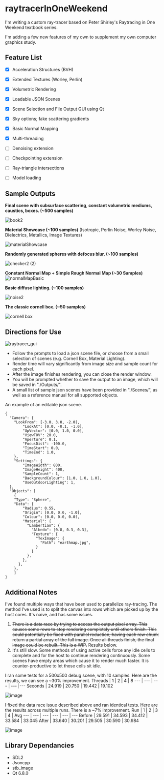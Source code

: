 # raytracerInOneWeekend
I'm writing a custom ray-tracer based on Peter Shirley's Raytracing in One Weekend textbook series.

I'm adding a few new features of my own to supplement my own computer graphics study.

## Feature List
- [x] Acceleration Structures (BVH)
- [x] Extended Textures (Worley, Perlin)
- [x] Volumetric Rendering
- [x] Loadable JSON Scenes
- [x] Scene Selection and File Output GUI using Qt
- [x] Sky options; fake scattering gradients
- [x] Basic Normal Mapping
- [x] Multi-threading
- [ ] Denoising extension
- [ ] Checkpointing extension
- [ ] Ray-triangle intersections
- [ ] Model loading


## Sample Outputs
**Final scene with subsurface scattering, constant volumetric mediums, caustics, boxes. (~500 samples)**

![book2](https://github.com/vanandrewnguyen/raytracerInOneWeekend/assets/53636492/39f55032-0a6c-491b-82b5-6aaa99274ad7)

**Material Showcase (~100 samples)**
(Isotropic, Perlin Noise, Worley Noise, Dielectrics, Metallics, Image Textures)

![materialShowcase](https://github.com/vanandrewnguyen/raytracerInOneWeekend/assets/53636492/19a6ffcd-127a-49f2-8f16-d189ed8ffea3)

**Randomly generated spheres with defocus blur. (~100 samples)**

![checker2 (2)](https://user-images.githubusercontent.com/53636492/189015882-25888ada-3437-4f5e-b545-652d299769a9.PNG)

**Constant Normal Map + Simple Rough Normal Map (~30 Samples)**
![normalMapBasic](https://github.com/vanandrewnguyen/raytracerInOneWeekend/assets/53636492/086d85e1-0605-4c9e-807f-c53733cda58f)

**Basic diffuse lighting. (~100 samples)**

![noise2](https://user-images.githubusercontent.com/53636492/189015814-a0b92e84-e3c3-4351-9985-f6e0b03e6e54.PNG)

**The classic cornell box. (~50 samples)**

![cornell box](https://user-images.githubusercontent.com/53636492/189475961-15cef27e-1a86-47ac-8dcf-fe8152b86ac1.PNG)

## Directions for Use
![raytracer_gui](https://github.com/user-attachments/assets/b900472f-18ca-4817-8d9c-d3862c1071e1)
- Follow the prompts to load a json scene file, or choose from a small selection of scenes (e.g. Cornell Box, Material Lighting). 
- Render time will vary significantly from image size and sample count for each pixel.
- After the image finishes rendering, you can close the render window.
- You will be prompted whether to save the output to an image, which will be saved in "./Outputs/".
- A small list of sample json scenes have been provided in "./Scenes/", as well as a reference manual for all supported objects.

An example of an editable json scene.
```
{
  "Camera": {
    "LookFrom": [-3.0, 3.0, -2.0],
		"LookAt": [0.0, -0.1, -1.0],
		"UpVector": [0.0, 1.0, 0.0],
		"ViewFOV": 20.0,
		"Aperture": 0.1,
		"FocusDist": -100.0,
		"TimeStart": 0.0,
		"TimeEnd": 1.0,
	},
	"Settings": {
		"ImageWidth": 800,
		"ImageHeight": 400,
		"SampleCount": 1,
		"BackgroundColour": [1.0, 1.0, 1.0],
		"UseOutdoorLighting": 1,
  }, 
  "Objects": [
    {
    "Type": "Sphere",
    "Data": {
        "Radius": 0.55,
        "Origin": [0.0, 0.0, -1.0],
        "Colour": [0.0, 0.0, 0.0],
        "Material": {
          "Lambertian": {
            "Albedo": [0.8, 0.3, 0.3],
            "Texture": {
              "TexImage": {
                "Path": "earthmap.jpg",
              }
            }
          },
        },
      },
    },
    ]
}
```

## Additional Notes
I've found multiple ways that have been used to parallelize ray-tracing. The method I've used is to split the canvas into rows which are picked up by the host cores. It's naive, and has some issues.
1. ~~There is a data race by trying to access the output pixel array. This causes some rows to stop rendering completely until others finish. This could potentially be fixed with parallel reduction, having each row chunk return a partial array of the full image. Once all threads finish, the final image could be rebuilt. This is a WIP.~~ Results below.
2. It's still slow. Some methods of using active cells force any idle cells to complete and for the host to continue rendering continuously. Some scenes have empty areas which cause it to render much faster. It is counter-productive to let those cells sit idle.

I ran some tests for a 500x500 debug scene, with 10 samples. Here are the results, we can see a ~30% improvement.
Threads | 1 | 2 | 4 | 8
--- | --- | --- | --- |--- 
Seconds | 24.919 | 20.750 | 19.442 | 19.102

![image](https://github.com/vanandrewnguyen/raytracerInOneWeekend/assets/53636492/26e8556a-183f-4666-99d8-e62ceaff5b49)

I fixed the data race issue described above and ran identical tests. Here are the results across multiple runs. There is a ~7% improvement.
Run | 1 | 2 | 3 | 4 | Avg
--- | --- | --- | --- | --- | ---
Before | 29.591 | 34.593 | 34.412 | 33.584 | 33.045
After | 33.640 | 30.201 | 29.505 | 30.590 | 30.984

![image](https://github.com/vanandrewnguyen/raytracerInOneWeekend/assets/53636492/8d001a63-23ac-4aff-8a88-97be2a8c2ce8)

## Library Dependancies
- SDL2
- Jsoncpp
- stb_image
- Qt 6.8.0

